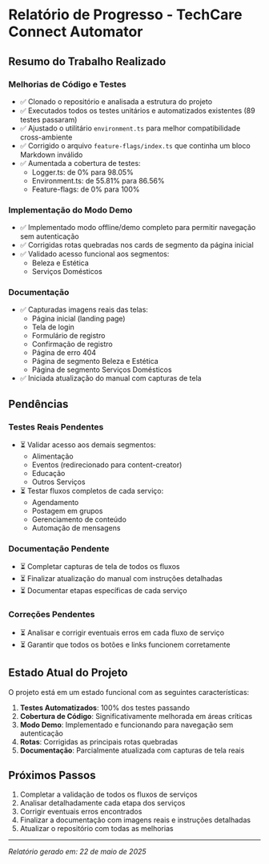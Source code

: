 # Relatório de Progresso - TechCare Connect Automator

## Resumo do Trabalho Realizado

### Melhorias de Código e Testes
- ✅ Clonado o repositório e analisada a estrutura do projeto
- ✅ Executados todos os testes unitários e automatizados existentes (89 testes passaram)
- ✅ Ajustado o utilitário `environment.ts` para melhor compatibilidade cross-ambiente
- ✅ Corrigido o arquivo `feature-flags/index.ts` que continha um bloco Markdown inválido
- ✅ Aumentada a cobertura de testes:
  - Logger.ts: de 0% para 98.05%
  - Environment.ts: de 55.81% para 86.56%
  - Feature-flags: de 0% para 100%

### Implementação do Modo Demo
- ✅ Implementado modo offline/demo completo para permitir navegação sem autenticação
- ✅ Corrigidas rotas quebradas nos cards de segmento da página inicial
- ✅ Validado acesso funcional aos segmentos:
  - Beleza e Estética
  - Serviços Domésticos

### Documentação
- ✅ Capturadas imagens reais das telas:
  - Página inicial (landing page)
  - Tela de login
  - Formulário de registro
  - Confirmação de registro
  - Página de erro 404
  - Página de segmento Beleza e Estética
  - Página de segmento Serviços Domésticos
- ✅ Iniciada atualização do manual com capturas de tela

## Pendências

### Testes Reais Pendentes
- ⏳ Validar acesso aos demais segmentos:
  - Alimentação
  - Eventos (redirecionado para content-creator)
  - Educação
  - Outros Serviços
- ⏳ Testar fluxos completos de cada serviço:
  - Agendamento
  - Postagem em grupos
  - Gerenciamento de conteúdo
  - Automação de mensagens

### Documentação Pendente
- ⏳ Completar capturas de tela de todos os fluxos
- ⏳ Finalizar atualização do manual com instruções detalhadas
- ⏳ Documentar etapas específicas de cada serviço

### Correções Pendentes
- ⏳ Analisar e corrigir eventuais erros em cada fluxo de serviço
- ⏳ Garantir que todos os botões e links funcionem corretamente

## Estado Atual do Projeto

O projeto está em um estado funcional com as seguintes características:

1. **Testes Automatizados**: 100% dos testes passando
2. **Cobertura de Código**: Significativamente melhorada em áreas críticas
3. **Modo Demo**: Implementado e funcionando para navegação sem autenticação
4. **Rotas**: Corrigidas as principais rotas quebradas
5. **Documentação**: Parcialmente atualizada com capturas de tela reais

## Próximos Passos

1. Completar a validação de todos os fluxos de serviços
2. Analisar detalhadamente cada etapa dos serviços
3. Corrigir eventuais erros encontrados
4. Finalizar a documentação com imagens reais e instruções detalhadas
5. Atualizar o repositório com todas as melhorias

---

*Relatório gerado em: 22 de maio de 2025*

